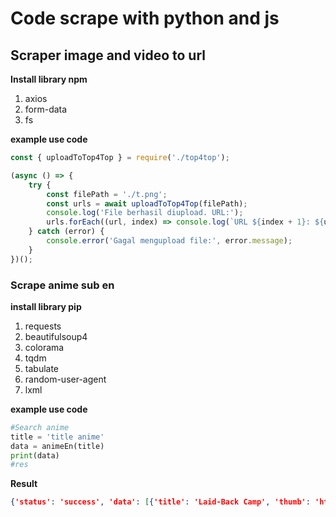# Code scrape with python and js 

## Scraper image and video to url 

__Install library npm__

1. axios
2. form-data
3. fs

__example use code__
```javascript
const { uploadToTop4Top } = require('./top4top');

(async () => {
    try {
        const filePath = './t.png';
        const urls = await uploadToTop4Top(filePath);
        console.log('File berhasil diupload. URL:');
        urls.forEach((url, index) => console.log(`URL ${index + 1}: ${url}`));
    } catch (error) {
        console.error('Gagal mengupload file:', error.message);
    }
})();

```
### Scrape anime sub en 

__install library pip__
1. requests
2. beautifulsoup4
3. colorama
4. tqdm
5. tabulate
6. random-user-agent
7. lxml

__example use code__
```python
#Search anime
title = 'title anime'
data = animeEn(title)
print(data)
#res
```
__Result__
```json
{'status': 'success', 'data': [{'title': 'Laid-Back Camp', 'thumb': 'https://animeheaven.me/image.php?nipss', 'url': 'https://animeheaven.me/anime.php?76jna'}, {'title': 'Laid-Back Camp 2nd Season', 'thumb': 'https://animeheaven.me/image.php?0i8hk', 'url': 'https://animeheaven.me/anime.php?0mwyq'}, {'title': 'Laid-Back Camp 3rd Season', 'thumb': 'https://animeheaven.me/image.php?141v8', 'url': 'https://animeheaven.me/anime.php?iguu3'}]}

```
